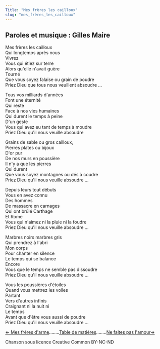 ```yaml
---
Title: "Mes frères les cailloux"
slug: "mes_frères_les_cailloux"
---
```


##  Paroles et musique : Gilles Maire
  
Mes frères les cailloux  
Qui longtemps après nous  
Vivrez  
Vous qui étiez sur terre  
Alors qu'elle n'avait guère  
Tourné  
Que vous soyez falaise ou grain de poudre  
Priez Dieu que tous nous veuillent absoudre ...  
  
Tous vos milliards d'années  
Font une éternité  
Qui reste  
Face à nos vies humaines  
Qui durent le temps à peine  
D'un geste  
Vous qui avez eu tant de temps à moudre  
Priez Dieu qu'il nous veuille absoudre  
  
Grains de sable ou gros cailloux,  
Pierres plates ou bijoux  
D'or pur  
De nos murs en poussière  
Il n'y a que les pierres  
Qui durent  
Que vous soyez montagnes ou dés à coudre  
Priez Dieu qu'il nous veuille absoudre ...  
  
Depuis leurs tout débuts  
Vous en avez connu  
Des hommes  
De massacre en carnages  
Qui ont brûlé Carthage  
Et Rome  
Vous qui n'aimez ni la pluie ni la foudre  
Priez Dieu qu'il nous veuille absoudre ...  
  
Marbres noirs marbres gris  
Qui prendrez à l'abri  
Mon corps  
Pour chanter en silence  
Le temps qui se balance  
Encore  
Vous que le temps ne semble pas dissoudre  
Priez Dieu qu'il nous veuille absoudre ...  
  
Vous les poussières d'étoiles  
Quand vous mettrez les voiles  
Partant  
Vers d'autres infinis  
Craignant ni la nuit ni  
Le temps  
Avant que d'être vous aussi de poudre  
Priez Dieu qu'il nous veuille absoudre ...  


[← Mes frères d'arme](../mes_frères_d~arme)........[Table de matières](..)........[Ne faites pas l'amour→](../ne_faites_pas_l~amour)


Chanson sous licence Creative Common BY-NC-ND
